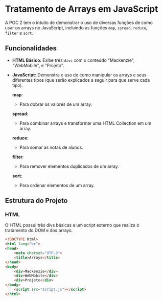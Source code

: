 # Tratamento de Arrays em JavaScript
A POC 2 tem o intuito de demonstrar o uso de diversas funções de como usar os arrays no JavaScript, incluindo as funções `map`, `spread`, `reduce`, `filter` e `sort`.

## Funcionalidades
- **HTML Básico:** Exibe três `divs` com o conteúdo "Mackenzie", "WebMobile", e "Projeto".
- **JavaScript:** Demonstra o uso de como manipular os arrays e seus diferentes tipos (que serão explicados a seguir para que serve cada tipo).
  
  **map**:
  - Para dobrar os valores de um array.
    
  **spread**:
  - Para combinar arrays e transformar uma HTML Collection em um array.
    
  **reduce**:
   - Para somar as notas de alunos.
  
  **filter**:
   - Para remover elementos duplicados de um array.
  
  **sort**:
   - Para ordenar elementos de um array.
  

## Estrutura do Projeto

### HTML
O HTML possui três divs básicas e um script externo que realiza o tratamento do DOM e dos arrays.

```html
<!DOCTYPE html>
<html lang="br">
<head>
    <meta charset="UTF-8">
    <title>Arrays</title>
</head>
<body>
    <div>Mackenzie</div>
    <div>WebMobile</div>
    <div>Projeto</div>
</body>
    <script src="script.js"></script>
</html>
